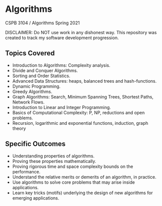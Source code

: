 # Algorithms

CSPB 3104 / Algorithms
Spring 2021

DISCLAIMER: Do NOT use work in any dishonest way. This repository was created to track my software development progression. 

## Topics Covered

- Introduction to Algorithms: Complexity analysis.
- Divide and Conquer Algorithms.
- Sorting and Order Statistics.
- Advanced Data Structures: heaps, balanced trees and hash-functions.
- Dynamic Programming.
- Greedy Algorithms.
- Graph Algorithms: Search, Minimum Spanning Trees, Shortest Paths, Network Flows.
- Introduction to Linear and Integer Programming.
- Basics of Computational Complexity: P, NP, reductions and open problems.
- Recursion, logarithmic and exponential functions, induction, graph theory

## Specific Outcomes

- Understanding properties of algorithms. 
- Proving these properties mathematically. 
- Proving rigorous time and space complexity bounds on the performance. 
- Understand the relative merits or demerits of an algorithm, in practice.
- Use algorithms to solve core problems that may arise inside applications. 
- Learn key tricks (motifs) underlying the design of new algorithms for emerging applications.


